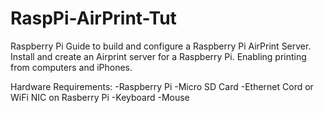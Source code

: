 # RaspPi-AirPrint-Tut
 Raspberry Pi Guide to build and configure a Raspberry Pi AirPrint Server.
 Install and create an Airprint server for a Raspberry Pi. Enabling printing from computers and iPhones.


Hardware Requirements:
-Raspberry Pi
-Micro SD Card
-Ethernet Cord or WiFi NIC on Rasberry Pi
-Keyboard
-Mouse 
